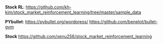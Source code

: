 **Stock RL**: https://github.com/kh-kim/stock_market_reinforcement_learning/tree/master/sample_data


**PYbullet**: https://pybullet.org/wordpress/    https://github.com/benelot/bullet-gym

**Stock** https://github.com/xenu256/stock_market_reinforcement_learning
